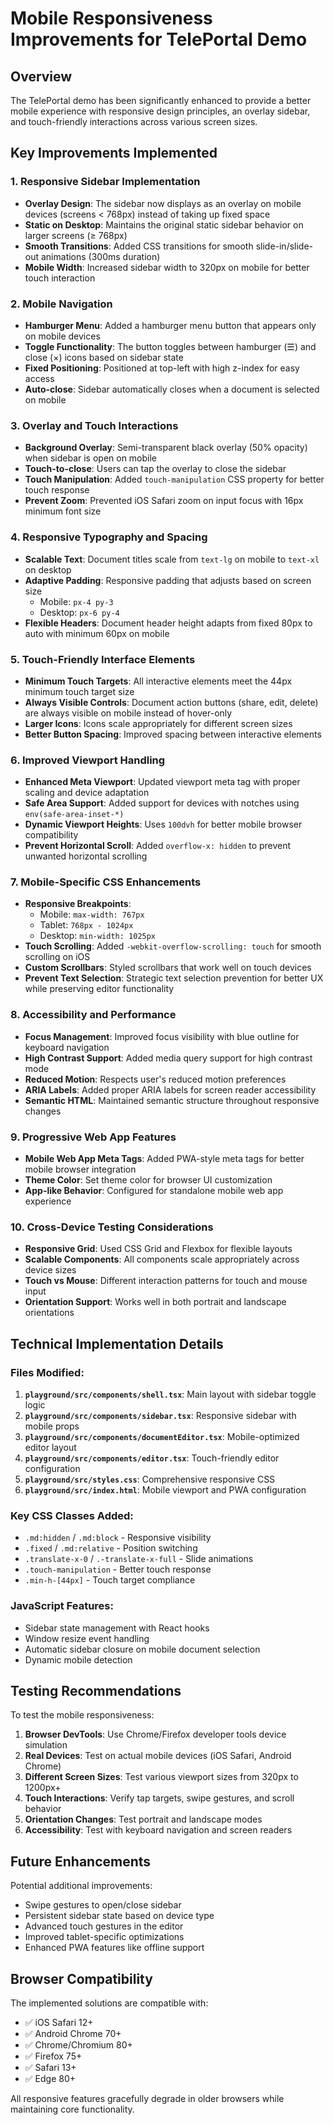 # Mobile Responsiveness Improvements for TelePortal Demo

## Overview
The TelePortal demo has been significantly enhanced to provide a better mobile experience with responsive design principles, an overlay sidebar, and touch-friendly interactions across various screen sizes.

## Key Improvements Implemented

### 1. Responsive Sidebar Implementation
- **Overlay Design**: The sidebar now displays as an overlay on mobile devices (screens < 768px) instead of taking up fixed space
- **Static on Desktop**: Maintains the original static sidebar behavior on larger screens (≥ 768px)
- **Smooth Transitions**: Added CSS transitions for smooth slide-in/slide-out animations (300ms duration)
- **Mobile Width**: Increased sidebar width to 320px on mobile for better touch interaction

### 2. Mobile Navigation
- **Hamburger Menu**: Added a hamburger menu button that appears only on mobile devices
- **Toggle Functionality**: The button toggles between hamburger (☰) and close (×) icons based on sidebar state
- **Fixed Positioning**: Positioned at top-left with high z-index for easy access
- **Auto-close**: Sidebar automatically closes when a document is selected on mobile

### 3. Overlay and Touch Interactions
- **Background Overlay**: Semi-transparent black overlay (50% opacity) when sidebar is open on mobile
- **Touch-to-close**: Users can tap the overlay to close the sidebar
- **Touch Manipulation**: Added `touch-manipulation` CSS property for better touch response
- **Prevent Zoom**: Prevented iOS Safari zoom on input focus with 16px minimum font size

### 4. Responsive Typography and Spacing
- **Scalable Text**: Document titles scale from `text-lg` on mobile to `text-xl` on desktop
- **Adaptive Padding**: Responsive padding that adjusts based on screen size
  - Mobile: `px-4 py-3`
  - Desktop: `px-6 py-4`
- **Flexible Headers**: Document header height adapts from fixed 80px to auto with minimum 60px on mobile

### 5. Touch-Friendly Interface Elements
- **Minimum Touch Targets**: All interactive elements meet the 44px minimum touch target size
- **Always Visible Controls**: Document action buttons (share, edit, delete) are always visible on mobile instead of hover-only
- **Larger Icons**: Icons scale appropriately for different screen sizes
- **Better Button Spacing**: Improved spacing between interactive elements

### 6. Improved Viewport Handling
- **Enhanced Meta Viewport**: Updated viewport meta tag with proper scaling and device adaptation
- **Safe Area Support**: Added support for devices with notches using `env(safe-area-inset-*)`
- **Dynamic Viewport Heights**: Uses `100dvh` for better mobile browser compatibility
- **Prevent Horizontal Scroll**: Added `overflow-x: hidden` to prevent unwanted horizontal scrolling

### 7. Mobile-Specific CSS Enhancements
- **Responsive Breakpoints**: 
  - Mobile: `max-width: 767px`
  - Tablet: `768px - 1024px` 
  - Desktop: `min-width: 1025px`
- **Touch Scrolling**: Added `-webkit-overflow-scrolling: touch` for smooth scrolling on iOS
- **Custom Scrollbars**: Styled scrollbars that work well on touch devices
- **Prevent Text Selection**: Strategic text selection prevention for better UX while preserving editor functionality

### 8. Accessibility and Performance
- **Focus Management**: Improved focus visibility with blue outline for keyboard navigation
- **High Contrast Support**: Added media query support for high contrast mode
- **Reduced Motion**: Respects user's reduced motion preferences
- **ARIA Labels**: Added proper ARIA labels for screen reader accessibility
- **Semantic HTML**: Maintained semantic structure throughout responsive changes

### 9. Progressive Web App Features
- **Mobile Web App Meta Tags**: Added PWA-style meta tags for better mobile browser integration
- **Theme Color**: Set theme color for browser UI customization
- **App-like Behavior**: Configured for standalone mobile web app experience

### 10. Cross-Device Testing Considerations
- **Responsive Grid**: Used CSS Grid and Flexbox for flexible layouts
- **Scalable Components**: All components scale appropriately across device sizes
- **Touch vs Mouse**: Different interaction patterns for touch and mouse input
- **Orientation Support**: Works well in both portrait and landscape orientations

## Technical Implementation Details

### Files Modified:
1. **`playground/src/components/shell.tsx`**: Main layout with sidebar toggle logic
2. **`playground/src/components/sidebar.tsx`**: Responsive sidebar with mobile props
3. **`playground/src/components/documentEditor.tsx`**: Mobile-optimized editor layout
4. **`playground/src/components/editor.tsx`**: Touch-friendly editor configuration
5. **`playground/src/styles.css`**: Comprehensive responsive CSS
6. **`playground/src/index.html`**: Mobile viewport and PWA configuration

### Key CSS Classes Added:
- `.md:hidden` / `.md:block` - Responsive visibility
- `.fixed` / `.md:relative` - Position switching
- `.translate-x-0` / `.-translate-x-full` - Slide animations
- `.touch-manipulation` - Better touch response
- `.min-h-[44px]` - Touch target compliance

### JavaScript Features:
- Sidebar state management with React hooks
- Window resize event handling
- Automatic sidebar closure on mobile document selection
- Dynamic mobile detection

## Testing Recommendations

To test the mobile responsiveness:

1. **Browser DevTools**: Use Chrome/Firefox developer tools device simulation
2. **Real Devices**: Test on actual mobile devices (iOS Safari, Android Chrome)
3. **Different Screen Sizes**: Test various viewport sizes from 320px to 1200px+
4. **Touch Interactions**: Verify tap targets, swipe gestures, and scroll behavior
5. **Orientation Changes**: Test portrait and landscape modes
6. **Accessibility**: Test with keyboard navigation and screen readers

## Future Enhancements

Potential additional improvements:
- Swipe gestures to open/close sidebar
- Persistent sidebar state based on device type
- Advanced touch gestures in the editor
- Improved tablet-specific optimizations
- Enhanced PWA features like offline support

## Browser Compatibility

The implemented solutions are compatible with:
- ✅ iOS Safari 12+
- ✅ Android Chrome 70+
- ✅ Chrome/Chromium 80+
- ✅ Firefox 75+
- ✅ Safari 13+
- ✅ Edge 80+

All responsive features gracefully degrade in older browsers while maintaining core functionality.